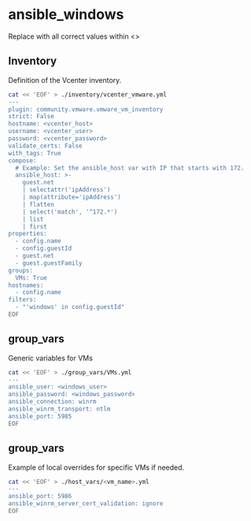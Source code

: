 # ansible_windows

Replace with all correct values within <>

## Inventory
Definition of the Vcenter inventory.
```bash
cat << 'EOF' > ./inventory/vcenter_vmware.yml
---
plugin: community.vmware.vmware_vm_inventory
strict: False
hostname: <vcenter_host>
username: <vcenter_user>
password: <vcenter_password>
validate_certs: False
with_tags: True
compose:
  # Example: Set the ansible_host var with IP that starts with 172.
  ansible_host: >-
    guest.net
    | selectattr('ipAddress')
    | map(attribute='ipAddress')
    | flatten
    | select('match', '^172.*')
    | list
    | first
properties:
  - config.name
  - config.guestId
  - guest.net
  - guest.guestFamily
groups:
  VMs: True
hostnames:
  - config.name
filters:
  - "'windows' in config.guestId"
EOF
```

## group_vars
Generic variables for VMs
```bash
cat << 'EOF' > ./group_vars/VMs.yml
---
ansible_user: <windows_user>
ansible_password: <windows_password>
ansible_connection: winrm
ansible_winrm_transport: ntlm
ansible_port: 5985
EOF
```

## group_vars
Example of local overrides for specific VMs if needed.
```bash
cat << 'EOF' > ./host_vars/<vm_name>.yml
---
ansible_port: 5986
ansible_winrm_server_cert_validation: ignore
EOF
```